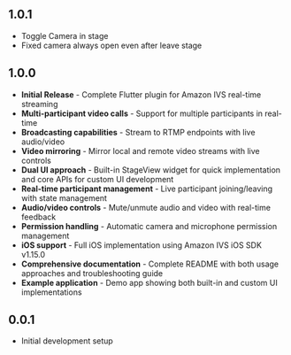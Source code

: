 ## 1.0.1
* Toggle Camera in stage
* Fixed camera always open even after leave stage


## 1.0.0

* **Initial Release** - Complete Flutter plugin for Amazon IVS real-time streaming
* **Multi-participant video calls** - Support for multiple participants in real-time
* **Broadcasting capabilities** - Stream to RTMP endpoints with live audio/video
* **Video mirroring** - Mirror local and remote video streams with live controls
* **Dual UI approach** - Built-in StageView widget for quick implementation and core APIs for custom UI development
* **Real-time participant management** - Live participant joining/leaving with state management
* **Audio/video controls** - Mute/unmute audio and video with real-time feedback
* **Permission handling** - Automatic camera and microphone permission management
* **iOS support** - Full iOS implementation using Amazon IVS iOS SDK v1.15.0
* **Comprehensive documentation** - Complete README with both usage approaches and troubleshooting guide
* **Example application** - Demo app showing both built-in and custom UI implementations

## 0.0.1

* Initial development setup
